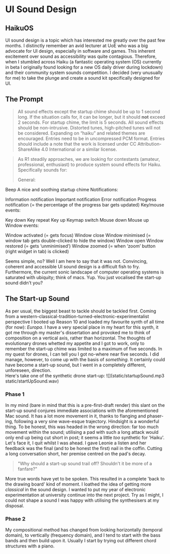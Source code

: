 # UI Sound Design
## HaikuOS

UI sound design is a topic which has interested me greatly over the past few months. I distinctly remember an avid lecturer at UoE who was a big advocate for UI design, especially in software and games. This inherent excitement over sound as accessibility was quite contagious. Therefore, when I stumbled across Haiku (a fantastic operating system (OS) currently in beta I originally found looking for a new OS daily driver during lockdown) and their community system sounds competition. I decided (very unusually for me) to take the plunge and create a sound kit specifically designed for UI.

## The Prompt
>All sound effects except the startup chime should be up to 1 second long. If the situation calls for, it can be longer, but it should **not** exceed 2 seconds. For startup chime, the limit is 5 seconds.
All sound effects should be non-intrusive. Distorted tunes, high-pitched tunes will not be considered.
Expanding on “haiku” and related themes are encouraged.
Entries need to be in uncompressed PCM format.
Entries should include a note that the work is licensed under CC Attribution-ShareAlike 4.0 International or a similar license.

>As R1 steadily approaches, we are looking for contestants (amateur, professional, enthusiast) to produce system sound effects for Haiku. Specifically sounds for:
>
>General:
>
Beep
A nice and soothing startup chime
Notifications:
>
Information notification
Important notification
Error notification
Progress notification (= the percentage of the progress bar gets updated)
Key/mouse events:
>
Key down
Key repeat
Key up
Keymap switch
Mouse down
Mouse up
Window events:
>
Window activated (= gets focus)
Window close
Window minimised (= window tab gets double-clicked to hide the window)
Window open
Window restored (= gets ‘unminimised’)
Window zoomed (= when ‘zoom’ button (right widget in tab) is clicked)

Seems simple, no? Well I am here to say that it was not. Convincing, coherent and accessible UI sound design is a difficult fish to fry. Furthermore, the current sonic landscape of computer operating systems is saturated with ubiquity; think of macs. Yup. You just vocalised the start-up sound didn't you? 

## The Start-up Sound
As per usual, the biggest beast to tackle should be tackled first. Coming from a western-classical-tradition-turned-electronic-experimentalist perspective I booted up Reason 10 and loaded my favourite synth of all time (for now): *Europa*. I have a very special place in my heart for this synth, it got me through my master's dissertation and provoked me to think of composition on a vertical axis, rather than horizontal. The thoughts of evolutionary drones whetted my appetite and I got to work, only to remember the start-up chime was limited to a maximum of five seconds. In my quest for drones, I can tell you I got no-where near five seconds. 
I did manage, however, to come up with the basis of *something*. It certainly could have become a start-up sound, but I went in a completely different, unforeseen, direction.  
Here's take one of the synthetic drone start-up:
![](static/startupSound.mp3 static/startUpSound.wav)

### Phase 1
 In my mind (bare in mind that this is a pre-first-draft render) this slant on the start-up sound conjures immediate associations with the aforementioned Mac sound. It has a lot more movement in it, thanks to flanging and phaser-ing, following a very sine wave-esque trajectory. Hindsight is a wonderful thing. To be honest, this was headed in the wrong direction: far too much movement within the sound; utilising a pad with such a long attack would only end up being cut short in post; it seems a little *too* synthetic for 'Haiku'. Let's face it, I quit whilst I was ahead. I gave Leonie a listen and her feedback was the final (and to be honest the first) nail in the coffin. Cutting a long conversation short, her premise centred on the pad's decay. 
 >"Why should a start-up sound trail off? Shouldn't it be more of a fanfare?"

More true words have yet to be spoken. This resulted in a complete 'back to the drawing board' kind of moment. I loathed the idea of getting more *classical* in the sound design. I wanted to put my year of electronic experimentation at university continue into the next project. Try as I might, I could not shape a sound I was happy with utilising the synthesisers at my disposal.

 
### Phase 2
 My compositional method has changed from looking horizontally (temporal domain), to vertically (frequency domain), and I tend to start with the bass bands and then build upon it. Usually I start by trying out different chord structures with a piano. 
